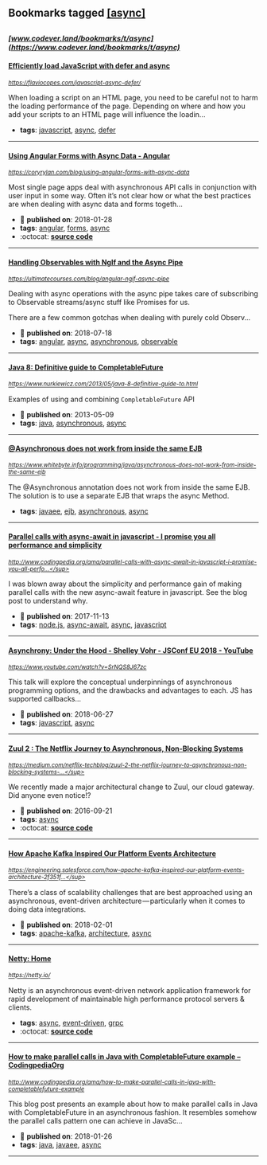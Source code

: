 ## Bookmarks tagged [[async]](https://www.codever.land/search?q=[async])

_<sup><sup>[www.codever.land/bookmarks/t/async](https://www.codever.land/bookmarks/t/async)</sup></sup>_
---
#### [Efficiently load JavaScript with defer and async](https://flaviocopes.com/javascript-async-defer/)
_<sup>https://flaviocopes.com/javascript-async-defer/</sup>_

When loading a script on an HTML page, you need to be careful not to harm the loading performance of the page. Depending on where and how you add your scripts to an HTML page will influence the loadin...
* **tags**: [javascript](../tagged/javascript.md), [async](../tagged/async.md), [defer](../tagged/defer.md)
---
#### [Using Angular Forms with Async Data - Angular](https://coryrylan.com/blog/using-angular-forms-with-async-data)
_<sup>https://coryrylan.com/blog/using-angular-forms-with-async-data</sup>_

Most single page apps deal with asynchronous API calls in conjunction with user input in some way. Often it’s not clear how or what the best practices are when dealing with async data and forms togeth...
* :calendar: **published on**: 2018-01-28
* **tags**: [angular](../tagged/angular.md), [forms](../tagged/forms.md), [async](../tagged/async.md)
* :octocat: **[source code](https://stackblitz.com/edit/angular-uquzq9)**
---
#### [Handling Observables with NgIf and the Async Pipe](https://ultimatecourses.com/blog/angular-ngif-async-pipe)
_<sup>https://ultimatecourses.com/blog/angular-ngif-async-pipe</sup>_

Dealing with async operations with the async pipe takes care of subscribing to Observable streams/async stuff like Promises for us.

There are a few common gotchas when dealing with purely cold Observ...
* :calendar: **published on**: 2018-07-18
* **tags**: [angular](../tagged/angular.md), [async](../tagged/async.md), [asynchronous](../tagged/asynchronous.md), [observable](../tagged/observable.md)
---
#### [Java 8: Definitive guide to CompletableFuture](https://www.nurkiewicz.com/2013/05/java-8-definitive-guide-to.html)
_<sup>https://www.nurkiewicz.com/2013/05/java-8-definitive-guide-to.html</sup>_

Examples of using and combining `CompletableFuture` API
* :calendar: **published on**: 2013-05-09
* **tags**: [java](../tagged/java.md), [asynchronous](../tagged/asynchronous.md), [async](../tagged/async.md)
---
#### [@Asynchronous does not work from inside the same EJB](https://www.whitebyte.info/programming/java/asynchronous-does-not-work-from-inside-the-same-ejb)
_<sup>https://www.whitebyte.info/programming/java/asynchronous-does-not-work-from-inside-the-same-ejb</sup>_

The @Asynchronous annotation does not work from inside the same EJB. The solution is to use a separate EJB that wraps the async Method.
* **tags**: [javaee](../tagged/javaee.md), [ejb](../tagged/ejb.md), [asynchronous](../tagged/asynchronous.md), [async](../tagged/async.md)
---
#### [Parallel calls with async-await in javascript - I promise you all performance and simplicity](http://www.codingpedia.org/ama/parallel-calls-with-async-await-in-javascript-i-promise-you-all-performance-and-simplicity)
_<sup>http://www.codingpedia.org/ama/parallel-calls-with-async-await-in-javascript-i-promise-you-all-perfo...</sup>_

I was blown away about the simplicity and performance gain of making parallel calls with the new async-await feature in javascript. See the blog post to understand why.
* :calendar: **published on**: 2017-11-13
* **tags**: [node.js](../tagged/node.js.md), [async-await](../tagged/async-await.md), [async](../tagged/async.md), [javascript](../tagged/javascript.md)
---
#### [Asynchrony: Under the Hood - Shelley Vohr - JSConf EU 2018 - YouTube](https://www.youtube.com/watch?v=SrNQS8J67zc)
_<sup>https://www.youtube.com/watch?v=SrNQS8J67zc</sup>_

This talk will explore the conceptual underpinnings of asynchronous programming options, and the drawbacks and advantages to each. JS has supported callbacks...
* :calendar: **published on**: 2018-06-27
* **tags**: [javascript](../tagged/javascript.md), [async](../tagged/async.md)
---
#### [Zuul 2 : The Netflix Journey to Asynchronous, Non-Blocking Systems](https://medium.com/netflix-techblog/zuul-2-the-netflix-journey-to-asynchronous-non-blocking-systems-45947377fb5c)
_<sup>https://medium.com/netflix-techblog/zuul-2-the-netflix-journey-to-asynchronous-non-blocking-systems-...</sup>_

We recently made a major architectural change to Zuul, our cloud gateway. Did anyone even notice!?
* :calendar: **published on**: 2016-09-21
* **tags**: [async](../tagged/async.md)
* :octocat: **[source code](https://github.com/netflix/zuul/)**
---
#### [How Apache Kafka Inspired Our Platform Events Architecture](https://engineering.salesforce.com/how-apache-kafka-inspired-our-platform-events-architecture-2f351fe4cf63)
_<sup>https://engineering.salesforce.com/how-apache-kafka-inspired-our-platform-events-architecture-2f351f...</sup>_

There’s a class of scalability challenges that are best approached using an asynchronous, event-driven architecture — particularly when it comes to doing data integrations.
* :calendar: **published on**: 2018-02-01
* **tags**: [apache-kafka](../tagged/apache-kafka.md), [architecture](../tagged/architecture.md), [async](../tagged/async.md)
---
#### [Netty: Home](https://netty.io/)
_<sup>https://netty.io/</sup>_

Netty is an asynchronous event-driven network application framework for rapid development of maintainable high performance protocol servers & clients.
* **tags**: [async](../tagged/async.md), [event-driven](../tagged/event-driven.md), [grpc](../tagged/grpc.md)
* :octocat: **[source code](https://github.com/netty/netty)**
---
#### [How to make parallel calls in Java with CompletableFuture example – CodingpediaOrg](http://www.codingpedia.org/ama/how-to-make-parallel-calls-in-java-with-completablefuture-example)
_<sup>http://www.codingpedia.org/ama/how-to-make-parallel-calls-in-java-with-completablefuture-example</sup>_

This blog post presents an example about how to make parallel calls in Java with CompletableFuture in an asynchronous fashion. It resembles somehow the parallel calls pattern one can achieve in JavaSc...
* :calendar: **published on**: 2018-01-26
* **tags**: [java](../tagged/java.md), [javaee](../tagged/javaee.md), [async](../tagged/async.md)
---
